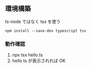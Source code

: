 ## 環境構築

ts-node ではなく tsx を使う

```
npm install --save-dev typescript tsx
```

### 動作確認

1. npx tsx hello.ts
2. hello ts が表示されれば OK
